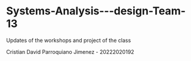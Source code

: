 # Systems-Analysis---design-Team-13
Updates of the workshops and project of the class

Cristian David Parroquiano Jimenez - 20222020192
